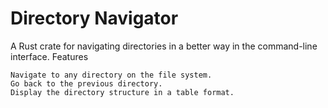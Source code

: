 # Directory Navigator
A Rust crate for navigating directories in a better way in the command-line interface.
Features

    Navigate to any directory on the file system.
    Go back to the previous directory.
    Display the directory structure in a table format.
